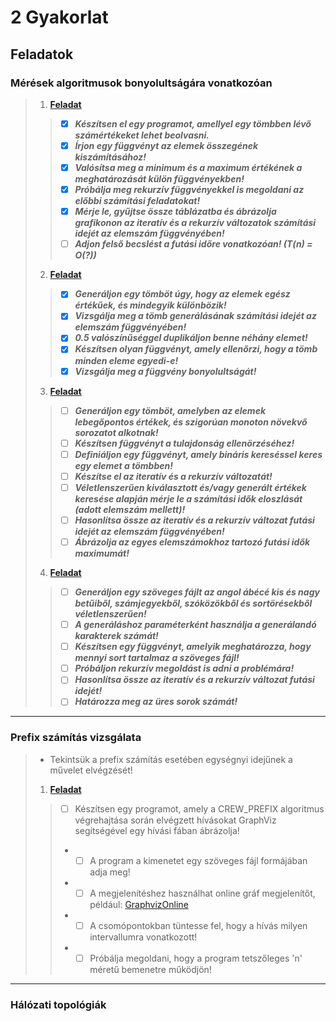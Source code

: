 # 2 Gyakorlat
## Feladatok
### Mérések algoritmusok bonyolultságára vonatkozóan
> 1. **[Feladat](https://github.com/OraveczJozsef/Miskolci_Egyetem/tree/main/P%C3%A1rhuzamos%20Algoritmusok/Gyakorlati%20Feladatok/2%20Gyakorlat/1%20Feladat)**
> > - [x] ***Készítsen el egy programot, amellyel egy tömbben lévő számértékeket lehet beolvasni.***
> > - [x] ***Írjon egy függvényt az elemek összegének kiszámításához!***
> > - [x] ***Valósítsa meg a minimum és a maximum értékének a meghatározását külön függvényekben!***
> > - [x] ***Próbálja meg rekurzív függvényekkel is megoldani az előbbi számítási feladatokat!***
> > - [x] ***Mérje le, gyűjtse össze táblázatba és ábrázolja grafikonon az iteratív és a rekurzív változatok számítási idejét az elemszám függvényében!***
> > - [ ] ***Adjon felső becslést a futási időre vonatkozóan! (T(n) = O(?))***
> 2. **[Feladat](https://github.com/OraveczJozsef/Miskolci_Egyetem/tree/main/P%C3%A1rhuzamos%20Algoritmusok/Gyakorlati%20Feladatok/2%20Gyakorlat/2%20Feladat)**
> > - [x] ***Generáljon egy tömböt úgy, hogy az elemek egész értékűek, és mindegyik különbözik!***
> > - [x] ***Vizsgálja meg a tömb generálásának számítási idejét az elemszám függvényében!***
> > - [x] ***0.5 valószínűséggel duplikáljon benne néhány elemet!***
> > - [x] ***Készítsen olyan függvényt, amely ellenőrzi, hogy a tömb minden eleme egyedi-e!***
> > - [x] ***Vizsgálja meg a függvény bonyolultságát!***
> 3. **[Feladat](https://github.com/OraveczJozsef/Miskolci_Egyetem/tree/main/P%C3%A1rhuzamos%20Algoritmusok/Gyakorlati%20Feladatok/2%20Gyakorlat/3%20Feladat)**
> > - [ ] ***Generáljon egy tömböt, amelyben az elemek lebegőpontos értékek, és szigorúan monoton növekvő sorozatot alkotnak!***
> > - [ ] ***Készítsen függvényt a tulajdonság ellenörzéséhez!***
> > - [ ] ***Definiáljon egy függvényt, amely bináris kereséssel keres egy elemet a tömbben!***
> > - [ ] ***Készítse el az iteratív és a rekurzív változatát!***
> > - [ ] ***Véletlenszerűen kiválasztott és/vagy generált értékek keresése alapján mérje le a számítási idők eloszlását (adott elemszám mellett)!***
> > - [ ] ***Hasonlítsa össze az iteratív és a rekurzív változat futási idejét az elemszám függvényében!***
> > - [ ] ***Ábrázolja az egyes elemszámokhoz tartozó futási idők maximumát!***
> 4. **[Feladat](https://github.com/OraveczJozsef/Miskolci_Egyetem/tree/main/P%C3%A1rhuzamos%20Algoritmusok/Gyakorlati%20Feladatok/2%20Gyakorlat/4%20Feladat)**
> > - [ ] ***Generáljon egy szöveges fájlt az angol ábécé kis és nagy betűiből, számjegyekből, szóközökből és sortörésekből véletlenszerűen!***
> > - [ ] ***A generáláshoz paraméterként használja a generálandó karakterek számát!***
> > - [ ] ***Készítsen egy függvényt, amelyik meghatározza, hogy mennyi sort tartalmaz a szöveges fájl!***
> > - [ ] ***Próbáljon rekurzív megoldást is adni a problémára!***
> > - [ ] ***Hasonlítsa össze az iteratív és a rekurzív változat futási idejét!***
> > - [ ] ***Határozza meg az üres sorok számát!***

----
### Prefix számítás vizsgálata
> - Tekintsük a prefix számítás esetében egységnyi idejűnek a  művelet elvégzését!
> 1. **[Feladat]()**
> > - [ ] Készítsen egy programot, amely a CREW_PREFIX algoritmus végrehajtása során elvégzett hívásokat GraphViz segítségével egy hívási fában ábrázolja!
> > - - [ ] A program a kimenetet egy szöveges fájl formájában adja meg!
> > - - [ ] A megjelenítéshez használhat online gráf megjelenítőt, például: [GraphvizOnline](https://dreampuf.github.io/GraphvizOnline/)
> > - - [ ] A csomópontokban tüntesse fel, hogy a hívás milyen intervallumra vonatkozott!
> > - - [ ] Próbálja megoldani, hogy a program tetszőleges 'n' méretű bemenetre működjön!
----
### Hálózati topológiák
